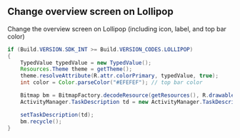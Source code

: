 ## Change overview screen on Lollipop
Change the overview screen on Lollipop (including icon, label, and top bar color)

```java
if (Build.VERSION.SDK_INT >= Build.VERSION_CODES.LOLLIPOP) 
{
    TypedValue typedValue = new TypedValue();
    Resources.Theme theme = getTheme();
    theme.resolveAttribute(R.attr.colorPrimary, typedValue, true);
    int color = Color.parseColor("#EFEFEF"); // top bar color

    Bitmap bm = BitmapFactory.decodeResource(getResources(), R.drawable.ic_action); // icon
    ActivityManager.TaskDescription td = new ActivityManager.TaskDescription(null, bm, color);

    setTaskDescription(td);
    bm.recycle();
}
```